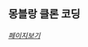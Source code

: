 <h2>몽블랑 클론 코딩</h2>
<h6><a href="https://isjh828.github.io/montblanc/01_montblanc.html">페이지보기</a></h6>
